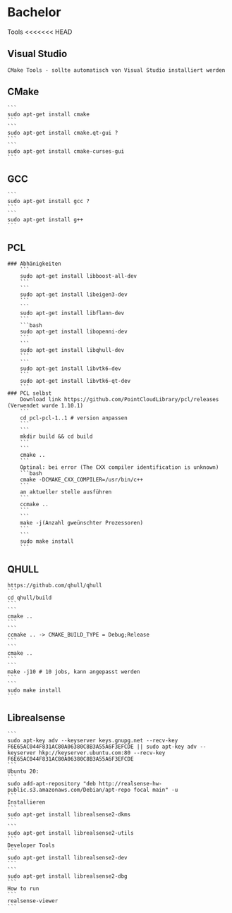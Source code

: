 # Bachelor

Tools
<<<<<<< HEAD
## Visual Studio
    CMake Tools - sollte automatisch von Visual Studio installiert werden
## CMake
    ```
    sudo apt-get install cmake
    ```
    ```
    sudo apt-get install cmake.qt-gui ?
    ```
    ```
    sudo apt-get install cmake-curses-gui
    ```
## GCC
    ```
    sudo apt-get install gcc ?
    ```
    ```
    sudo apt-get install g++
    ```
## PCL
    ### Abhänigkeiten
        ```
        sudo apt-get install libboost-all-dev
        ```
        ```
        sudo apt-get install libeigen3-dev
        ```
        ```
        sudo apt-get install libflann-dev
        ```
        ```bash
        sudo apt-get install libopenni-dev 
        ```
        ```
        sudo apt-get install libqhull-dev
        ```
        ```
        sudo apt-get install libvtk6-dev
        ```
        sudo apt-get install libvtk6-qt-dev
        ```
    ### PCL selbst
        Download link https://github.com/PointCloudLibrary/pcl/releases (Verwendet wurde 1.10.1)
        ```
        cd pcl-pcl-1..1 # version anpassen
        ```
        ```
        mkdir build && cd build
        ```
        ```
        cmake ..
        ```
        Optinal: bei error (The CXX compiler identification is unknown)
        ```bash
        cmake -DCMAKE_CXX_COMPILER=/usr/bin/c++ 
        ```
        an aktueller stelle ausführen
        ```
        ccmake ..
        ```
        ```
        make -j(Anzahl gweünschter Prozessoren)
        ```
        ```
        sudo make install
        ```
## QHULL
    https://github.com/qhull/qhull
    ```
    cd qhull/build
    ```
    ```
    cmake ..
    ```
    ```
    ccmake .. -> CMAKE_BUILD_TYPE = Debug;Release
    ```
    ```
    cmake ..
    ```
    ```
    make -j10 # 10 jobs, kann angepasst werden
    ```
    ```
    sudo make install   
    ```
## Librealsense
    ```
    sudo apt-key adv --keyserver keys.gnupg.net --recv-key F6E65AC044F831AC80A06380C8B3A55A6F3EFCDE || sudo apt-key adv --keyserver hkp://keyserver.ubuntu.com:80 --recv-key F6E65AC044F831AC80A06380C8B3A55A6F3EFCDE
    ```
    Ubuntu 20: 
    ```
    sudo add-apt-repository "deb http://realsense-hw-public.s3.amazonaws.com/Debian/apt-repo focal main" -u
    ```
    Installieren
    ```
    sudo apt-get install librealsense2-dkms
    ```
    ```
    sudo apt-get install librealsense2-utils
    ```
    Developer Tools
    ```
    sudo apt-get install librealsense2-dev
    ```
    ```
    sudo apt-get install librealsense2-dbg
    ```
    How to run
    ```
    realsense-viewer
    ```